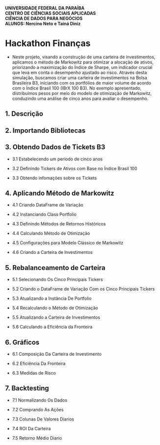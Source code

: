 **UNIVERSIDADE FEDERAL DA PARAÍBA** \
**CENTRO DE CIÊNCIAS SOCIAIS APLICADAS**\
**CIÊNCIA DE DADOS PARA NEGÓCIOS** \
**ALUNOS: Nercino Neto e Tainá Diniz**

# **Hackathon Finanças**
- Neste projeto, visando a construção de uma carteira de investimentos, aplicamos o método de Markowitz para otimizar a alocação de ativos, priorizando a maximização do Índice de Sharpe, um indicador crucial que leva em conta o desempenho ajustado ao risco. Através desta simulação, buscamos criar uma carteira de investimentos na Bolsa Brasileira B3, iniciando com os portfólios de maior volume de acordo com o Índice Brasil 100 (IBrX 100 B3). No exemplo apresentado, distribuímos pesos por meio do modelo de otimização de Markowitz, conduzindo uma análise de cinco anos para avaliar o desempenho.

## **1. Descrição**

## **2. Importando Bibliotecas**

## **3. Obtendo Dados de Tickets B3**

- 3.1 Estabelecendo um período de cinco anos

- 3.2 Definindo Tickers de Ativos com Base no Índice Brasil 100

- 3.3 Obtendo infomações sobre os Tickets

## **4. Aplicando Método de Markowitz**

- 4.1 Criando DataFrame de Variação

- 4.2 Instanciando Class Portfolio

- 4.3 Definindo Métodos de Retornos Históricos

- 4.4 Calculando Método de Otimização

- 4.5 Configurações para Modelo Clássico de Markowitz

- 4.6 Criando a Carteira de Investimentos

## **5. Rebalanceamento de Carteira**

- 5.1 Selecionando Os Cinco Principais Tickers

- 5.2 Criando o DataFrame de Variação Com os Cinco Principais Tickers

- 5.3 Atualizando a Instância De Portfolio

- 5.4 Recalculando o Método de Otimização

- 5.5 Atualizando a Carteira de Investimentos

- 5.6 Calculando a Eficiência da Fronteira

## **6. Gráficos**

- 6.1 Composição Da Carteira de Investimento

- 6.2 Eficiência Da Fronteira

- 6.3 Medidas de Risco

## **7. Backtesting**

- 7.1 Normalizando Os Dados

- 7.2  Comprando As Ações

- 7.3 Colunas De Valores Diarios

- 7.4 ROI Da Carteira

- 7.5 Retorno Médio Diario

